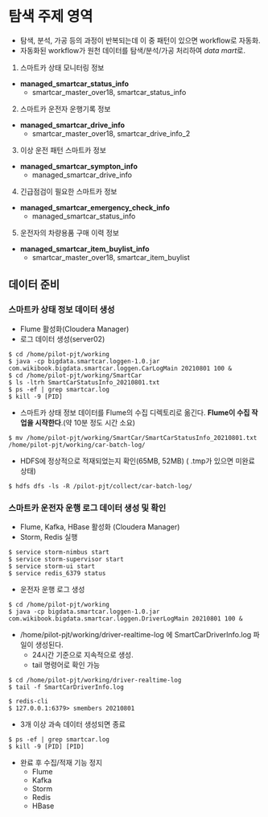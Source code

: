 # 탐색 주제 영역

- 탐색, 분석, 가공 등의 과정이 반복되는데 이 중 패턴이 있으면 workflow로 자동화.
- 자동화된 workflow가 원천 데이터를 탐색/분석/가공 처리하여 *data mart*로.

1. 스마트카 상태 모니터링 정보
- **managed_smartcar_status_info**
  - smartcar_master_over18, smartcar_status_info
2. 스마트카 운전자 운행기록 정보
- **managed_smartcar_drive_info**
  - smartcar_master_over18, smartcar_drive_info_2
3. 이상 운전 패턴 스마트카 정보
- **managed_smartcar_sympton_info**
  - managed_smartcar_drive_info
4. 긴급점검이 필요한 스마트카 정보
- **managed_smartcar_emergency_check_info**
  - managed_smartcar_status_info
5. 운전자의 차량용품 구매 이력 정보
- **managed_smartcar_item_buylist_info**
  - smartcar_master_over18, smartcar_item_buylist


## 데이터 준비

### 스마트카 상태 정보 데이터 생성

- Flume 활성화(Cloudera Manager)
- 로그 데이터 생성(server02)

```
$ cd /home/pilot-pjt/working
$ java -cp bigdata.smartcar.loggen-1.0.jar com.wikibook.bigdata.smartcar.loggen.CarLogMain 20210801 100 &
$ cd /home/pilot-pjt/working/SmartCar
$ ls -ltrh SmartCarStatusInfo_20210801.txt
$ ps -ef | grep smartcar.log
$ kill -9 [PID]
```

- 스마트카 상태 정보 데이터를 Flume의 수집 디렉토리로 옮긴다. **Flume이 수집 작업을 시작한다**.(약 10분 정도 시간 소요)

`$ mv /home/pilot-pjt/working/SmartCar/SmartCarStatusInfo_20210801.txt /home/pilot-pjt/working/car-batch-log/`
- HDFS에 정상적으로 적재되었는지 확인(65MB, 52MB) ( .tmp가 있으면 미완료 상태)

`$ hdfs dfs -ls -R /pilot-pjt/collect/car-batch-log/`


### 스마트카 운전자 운행 로그 데이터 생성 및 확인

- Flume, Kafka, HBase 활성화 (Cloudera Manager)
- Storm, Redis 실행

```
$ service storm-nimbus start
$ service storm-supervisor start
$ service storm-ui start
$ service redis_6379 status
```

- 운전자 운행 로그 생성

```
$ cd /home/pilot-pjt/working
$ java -cp bigdata.smartcar.loggen-1.0.jar com.wikibook.bigdata.smartcar.loggen.DriverLogMain 20210801 100 &
```

- /home/pilot-pjt/working/driver-realtime-log 에 SmartCarDriverInfo.log 파일이 생성된다. 
  - 24시간 기준으로 지속적으로 생성. 
  - tail 명령어로 확인 가능

```
$ cd /home/pilot-pjt/working/driver-realtime-log
$ tail -f SmartCarDriverInfo.log

$ redis-cli
$ 127.0.0.1:6379> smembers 20210801
```

- 3개 이상 과속 데이터 생성되면 종료

```
$ ps -ef | grep smartcar.log
$ kill -9 [PID] [PID]
```

- 완료 후 수집/적재 기능 정지
  - Flume
  - Kafka
  - Storm
  - Redis
  - HBase

